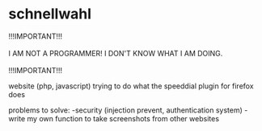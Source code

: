 schnellwahl
===========

!!!IMPORTANT!!!<br></br>
I AM NOT A PROGRAMMER! I DON'T KNOW WHAT I AM DOING.<br></br>
!!!IMPORTANT!!!

website (php, javascript) trying to do what the speeddial plugin for firefox does

problems to solve:
-security (injection prevent, authentication system)
-write my own function to take screenshots from other websites



